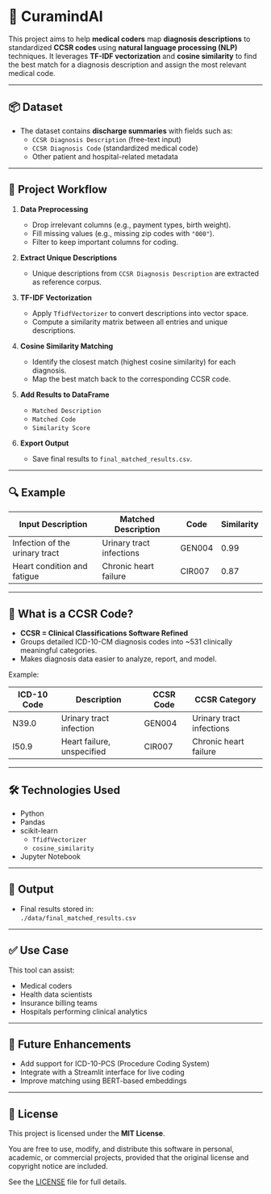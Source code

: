 # 🏥 CuramindAI

This project aims to help **medical coders** map **diagnosis descriptions** to standardized **CCSR codes** using **natural language processing (NLP)** techniques. It leverages **TF-IDF vectorization** and **cosine similarity** to find the best match for a diagnosis description and assign the most relevant medical code.

---

## 📦 Dataset

- The dataset contains **discharge summaries** with fields such as:
  - `CCSR Diagnosis Description` (free-text input)
  - `CCSR Diagnosis Code` (standardized medical code)
  - Other patient and hospital-related metadata

---

## 🧠 Project Workflow

1. **Data Preprocessing**
   - Drop irrelevant columns (e.g., payment types, birth weight).
   - Fill missing values (e.g., missing zip codes with `"000"`).
   - Filter to keep important columns for coding.

2. **Extract Unique Descriptions**
   - Unique descriptions from `CCSR Diagnosis Description` are extracted as reference corpus.

3. **TF-IDF Vectorization**
   - Apply `TfidfVectorizer` to convert descriptions into vector space.
   - Compute a similarity matrix between all entries and unique descriptions.

4. **Cosine Similarity Matching**
   - Identify the closest match (highest cosine similarity) for each diagnosis.
   - Map the best match back to the corresponding CCSR code.

5. **Add Results to DataFrame**
   - `Matched Description`
   - `Matched Code`
   - `Similarity Score`

6. **Export Output**
   - Save final results to `final_matched_results.csv`.

---

## 🔍 Example

| Input Description                | Matched Description         | Code   | Similarity |
|----------------------------------|------------------------------|--------|------------|
| Infection of the urinary tract  | Urinary tract infections     | GEN004 | 0.99       |
| Heart condition and fatigue     | Chronic heart failure        | CIR007 | 0.87       |

---

## 📖 What is a CCSR Code?

- **CCSR = Clinical Classifications Software Refined**
- Groups detailed ICD-10-CM diagnosis codes into ~531 clinically meaningful categories.
- Makes diagnosis data easier to analyze, report, and model.

Example:

| ICD-10 Code | Description                     | CCSR Code | CCSR Category            |
|-------------|---------------------------------|-----------|--------------------------|
| N39.0       | Urinary tract infection         | GEN004    | Urinary tract infections |
| I50.9       | Heart failure, unspecified      | CIR007    | Chronic heart failure    |

---

## 🛠 Technologies Used

- Python
- Pandas
- scikit-learn
  - `TfidfVectorizer`
  - `cosine_similarity`
- Jupyter Notebook

---

## 📁 Output

- Final results stored in:  
  `./data/final_matched_results.csv`

---

## ✅ Use Case

This tool can assist:
- Medical coders
- Health data scientists
- Insurance billing teams
- Hospitals performing clinical analytics

---

## 📌 Future Enhancements

- Add support for ICD-10-PCS (Procedure Coding System)
- Integrate with a Streamlit interface for live coding
- Improve matching using BERT-based embeddings

---

## 📜 License

This project is licensed under the **MIT License**.

You are free to use, modify, and distribute this software in personal, academic, or commercial projects, provided that the original license and copyright notice are included.

See the [LICENSE](./LICENSE) file for full details.


